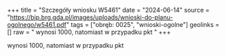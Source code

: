 +++
title = "Szczegóły wniosku W5461"
date = "2024-06-14"
source = "https://bip.brg.gda.pl/images/uploads/wnioski-do-planu-ogolnego/w5461.pdf"
tags = ["obręb: 0025", "wnioski-ogolne"]
geolinks = []
raw = " wynosi 1000, natomiast w przypadku pkt "
+++

 wynosi 1000, natomiast w przypadku pkt 


